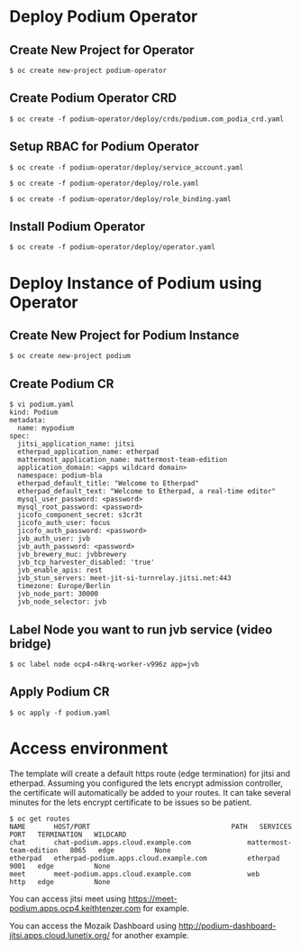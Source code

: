 # Deploy Podium Operator

## Create New Project for Operator

```$ oc create new-project podium-operator```

## Create Podium Operator CRD

```$ oc create -f podium-operator/deploy/crds/podium.com_podia_crd.yaml```

## Setup RBAC for Podium Operator

```$ oc create -f podium-operator/deploy/service_account.yaml```

```$ oc create -f podium-operator/deploy/role.yaml```

```$ oc create -f podium-operator/deploy/role_binding.yaml```

## Install Podium Operator

```$ oc create -f podium-operator/deploy/operator.yaml```

# Deploy Instance of Podium using Operator

## Create New Project for Podium Instance

```$ oc create new-project podium```

## Create Podium CR

```
$ vi podium.yaml
kind: Podium
metadata:
  name: mypodium
spec:
  jitsi_application_name: jitsi
  etherpad_application_name: etherpad
  mattermost_application_name: mattermost-team-edition
  application_domain: <apps wildcard domain>
  namespace: podium-bla
  etherpad_default_title: "Welcome to Etherpad"
  etherpad_default_text: "Welcome to Etherpad, a real-time editor"
  mysql_user_password: <password>
  mysql_root_password: <password>
  jicofo_component_secret: s3cr3t
  jicofo_auth_user: focus
  jicofo_auth_password: <password>
  jvb_auth_user: jvb
  jvb_auth_password: <password>
  jvb_brewery_muc: jvbbrewery
  jvb_tcp_harvester_disabled: 'true'
  jvb_enable_apis: rest
  jvb_stun_servers: meet-jit-si-turnrelay.jitsi.net:443
  timezone: Europe/Berlin
  jvb_node_port: 30000
  jvb_node_selector: jvb
```

## Label Node you want to run jvb service (video bridge)

```$ oc label node ocp4-n4krq-worker-v996z app=jvb```

## Apply Podium CR
```$ oc apply -f podium.yaml```

# Access environment
The template will create a default https route (edge termination) for jitsi and etherpad. Assuming you configured the lets encrypt admission controller, the certificate will automatically be added to your routes. It can take several minutes for the lets encrypt certificate to be issues so be patient.

```
$ oc get routes
NAME       HOST/PORT                                   PATH   SERVICES                  PORT   TERMINATION   WILDCARD
chat       chat-podium.apps.cloud.example.com              mattermost-team-edition   8065   edge          None
etherpad   etherpad-podium.apps.cloud.example.com          etherpad                  9001   edge          None
meet       meet-podium.apps.cloud.example.com              web                       http   edge          None
```

You can access jitsi meet using https://meet-podium.apps.ocp4.keithtenzer.com for example.

You can access the Mozaik Dashboard using http://podium-dashboard-jitsi.apps.cloud.lunetix.org/ for another example.
